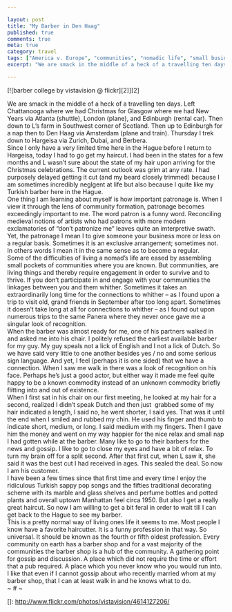 ```yaml
---

layout: post
title: "My Barber in Den Haag"
published: true
comments: true
meta: true
category: travel
tags: ["America v. Europe", "communities", "nomadic life", "small businesses", "travel"]
excerpt: "We are smack in the middle of a heck of a travelling ten days. Left Chattanooga where we had Christmas for Glasgow where we had New Years via Atlanta (shuttle), London (plane), and Edinburgh (rental car). Then down to L’s farm in Southwest corner of Scotland. Then up to Edinburgh for a nap then to Den Haag via Amsterdam (plane and train). Thursday I trek down to Hargeisa via Zurich, Dubai, and Berbera."

---
```


[![barber college by vistavision @ flickr][2]][2]

We are smack in the middle of a heck of a travelling ten days. Left Chattanooga where we had Christmas for Glasgow where we had New Years via Atlanta (shuttle), London (plane), and Edinburgh (rental car). Then down to L’s farm in Southwest corner of Scotland. Then up to Edinburgh for a nap then to Den Haag via Amsterdam (plane and train). Thursday I trek down to Hargeisa via Zurich, Dubai, and Berbera.  
Since I only have a very limited time here in the Hague before I return to Hargeisa, today I had to go get my haircut. I had been in the states for a few months and L wasn’t sure about the state of my hair upon arriving for the Christmas celebrations. The current outlook was grim at any rate. I had purposely delayed getting it cut (and my beard closely trimmed) because I am sometimes incredibly neglgent at life but also because I quite like my Turkish barber here in the Hague.  
One thing I am learning about myself is how important patronage is. When I view it through the lens of community formation, patronage becomes exceedingly important to me. The word patron is a funny word. Reconciling medieval notions of artists who had patrons with more modern exclamatories of “don’t patronize me” leaves quite an imterpretive swath. Yet, the patronage I mean I to give someone your business more or less on a regular basis. Sometimes it is an exclusive arrangement; sometimes not. In others words I mean it in the same sense as to become a regular.  
Some of the difficulties of living a nomad’s life are eased by assembling small pockets of communities where you are known. But communities, are living things and thereby require engagement in order to survive and to thrive. If you don’t participate in and engage with your communities the linkages between you and them whither. Sometimes it takes an extraordinarily long time for the connections to whither – as I found upon a trip to visit old, grand friends in September after too long apart. Sometimes it doesn’t take long at all for connections to whither – as I found out upon numerous trips to the same Panera where they never once gave me a singular look of recognition.  
When the barber was almost ready for me, one of his partners walked in and asked me into his chair. I politely refused the earliest available barber for my guy. My guy speals not a lick of English and I not a lick of Dutch. So we have said very little to one another besides yes / no and some serious sign language. And yet, I feel (perhaps it is one sided) that we have a connection. When I saw me walk in there was a look of recognition on his face. Perhaps he’s just a good actor, but either way it made me feel quite happy to be a known commodity instead of an unknown commodity briefly flitting into and out of existence.  
When I first sat in his chair on our first meeting, he looked at my hair for a second, realized I didn’t speak Dutch and then just  grabbed some of my hair indicated a length, I said no, he went shorter, I said yes. That was it until the end when I smiled and rubbed my chin. He used his finger and thumb to indicate short, medium, or long. I said medium with my fingers. Then I gave him the money and went on my way happier for the nice relax and small nap I had gotten while at the barber. Many like to go to their barbers for the news and gossip. I like to go to close my eyes and have a bit of relax. To turn my brain off for a split second. After that first cut, when L saw it, she said it was the best cut I had received in ages. This sealed the deal. So now I am his customer.  
I have been a few times since that first time and every time I enjoy the ridiculous Turkish sappy pop songs and the fifties traditional decorating scheme with its marble and glass shelves and perfume bottles and potted plants and overall uptown Manhattan feel circa 1950. But also I get a really great haircut. So now I am willing to get a bit feral in order to wait till I can get back to the Hague to see my barber.  
This is a pretty normal way of living ones life it seems to me. Most people I know have a favorite haircutter. It is a funny profession in that way. So universal. It should be known as the fourth or fifth oldest profession. Every community on earth has a barber shop and for a vast majority of the communities the barber shop is a hub of the community. A gathering point for gossip and discussion. A place which did not require the time or effort that a pub required. A place which you never know who you would run into. I like that even if I cannot gossip about who recently married whom at my barber shop, that I can at least walk in and he knows what to do.  
~ # ~

 []: http://www.flickr.com/photos/vistavision/4614127206/